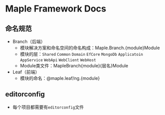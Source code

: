 # Maple Framework Docs

## 命名规范

* Branch（后端）
  * 模块解决方案和命名空间的命名构成：Maple.Branch.{module}Module
  * 模块的层：`Shared` `Common` `Domain` `EfCore` `MongoDb` `Applicatoin` `AppService` `WebApi` `WebClient` `WebHost`
  * Module类文件：MapleBranch{module}{层名}Module
* Leaf（前端）
  * 模块的命名：@maple.leaf/ng.{module}

## editorconfig

* 每个项目都需要有`editorconfig`文件
